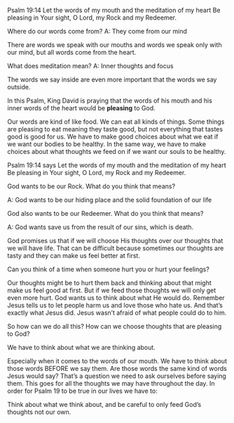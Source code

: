 Psalm 19:14
Let the words of my mouth and the meditation of my heart
Be pleasing in Your sight,
O Lord, my Rock and my Redeemer.

Where do our words come from?
A: They come from our mind

There are words we speak with our mouths and words we speak only with our mind, but all words come from the heart.

What does meditation mean?
A: Inner thoughts and focus

The words we say inside are even more important that the words we say outside.

In this Psalm, King David is praying that the words of his mouth and his inner words of the heart would be **pleasing** to God.

Our words are kind of like food. We can eat all kinds of things. Some things are pleasing to eat meaning they taste good, but not everything that tastes good is good for us. We have to make good choices about what we eat if we want our bodies to be healthy. In the same way, we have to make choices about what thoughts we feed on if we want our souls to be healthy.

Psalm 19:14 says
Let the words of my mouth and the meditation of my heart
Be pleasing in Your sight,
O Lord, my Rock and my Redeemer.

God wants to be our Rock. What do you think that means?

A: God wants to be our hiding place and the solid foundation of our life

God also wants to be our Redeemer. What do you think that means?

A: God wants save us from the result of our sins, which is death.

God promises us that if we will choose His thoughts over our thoughts that we will have life. That can be difficult because sometimes our thoughts are tasty and they can make us feel better at first.

Can you think of a time when someone hurt you or hurt your feelings?

Our thoughts might be to hurt them back and thinking about that might make us feel good at first. But if we feed those thoughts we will only get even more hurt. God wants us to think about what He would do. Remember Jesus tells us to let people harm us and love those who hate us. And that’s exactly what Jesus did. Jesus wasn’t afraid of what people could do to him.

So how can we do all this? How can we choose thoughts that are pleasing to God?

We have to think about what we are thinking about.

Especially when it comes to the words of our mouth. We have to think about those words BEFORE we say them. Are those words the same kind of words Jesus would say? That’s a question we need to ask ourselves before saying them. This goes for all the thoughts we may have throughout the day. In order for Psalm 19 to be true in our lives we have to:

Think about what we think about, and be careful to only feed God’s thoughts not our own.